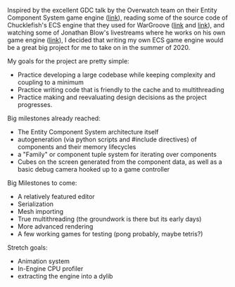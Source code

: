 Inspired by the excellent GDC talk by the Overwatch team on their Entity Component System game engine ([link](https://youtu.be/W3aieHjyNvw)), 
reading some of the source code of Chucklefish's ECS engine that they used for WarGroove ([link](https://github.com/amzeratul/halley) and [link](https://wargroove.com/)),
and watching some of Jonathan Blow's livestreams where he works on his own game engine ([link](https://www.youtube.com/playlist?list=PLmV5I2fxaiCI9IAdFmGChKbIbenqRMi6Z)), I decided that writing my own ECS game engine would be a great big project for me to take on in the summer of 2020. 

My goals for the project are pretty simple:
- Practice developing a large codebase while keeping complexity and coupling to a minimum
- Practice writing code that is friendly to the cache and to multithreading
- Practice making and reevaluating design decisions as the project progresses. 

Big milestones already reached:
- The Entity Component System architecture itself
- autogeneration (via python scripts and #include directives) of components and their memory lifecycles
- a "Family" or component tuple system for iterating over components
- Cubes on the screen generated from the component data, as well as a basic debug camera hooked up to a game controller 

Big Milestones to come:
- A relatively featured editor
- Serialization
- Mesh importing
- True multithreading (the groundwork is there but its early days)
- More advanced rendering
- A few working games for testing (pong probably, maybe tetris?)

Stretch goals:
- Animation system
- In-Engine CPU profiler
- extracting the engine into a dylib 

